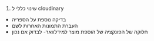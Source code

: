 1. שינוי כללי ל cloudinary 
- בדיקה נוספת על הספריה
- העברת התמונות האחרות לשם
- חלוקה של הפונקציה של הוספת מוצר למידלוואר- לבדוק אם נכון

<!-- לשים לב לסנכרן את הריאקט  בכל המשימות -->